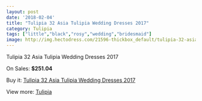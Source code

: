 ```yaml
---
layout: post
date: '2018-02-04'
title: "Tulipia 32 Asia Tulipia Wedding Dresses 2017"
category: Tulipia
tags: ["little","black","rosy","wedding","bridesmaid"]
image: http://img.hectodress.com/21596-thickbox_default/tulipia-32-asia-tulipia-wedding-dresses-2013.jpg
---
```

Tulipia 32 Asia Tulipia Wedding Dresses 2017

On Sales: **$251.04**
<a href="https://www.hectodress.com/tulipia/10021-tulipia-32-asia-tulipia-wedding-dresses-2013.html"><amp-img layout="responsive" width="600" height="600" src="//img.hectodress.com/21596-thickbox_default/tulipia-32-asia-tulipia-wedding-dresses-2013.jpg" alt="Tulipia 32 Asia Tulipia Wedding Dresses 2017 0" /></a>
<a href="https://www.hectodress.com/tulipia/10021-tulipia-32-asia-tulipia-wedding-dresses-2013.html"><amp-img layout="responsive" width="600" height="600" src="//img.hectodress.com/21598-thickbox_default/tulipia-32-asia-tulipia-wedding-dresses-2013.jpg" alt="Tulipia 32 Asia Tulipia Wedding Dresses 2017 1" /></a>
<a href="https://www.hectodress.com/tulipia/10021-tulipia-32-asia-tulipia-wedding-dresses-2013.html"><amp-img layout="responsive" width="600" height="600" src="//img.hectodress.com/21597-thickbox_default/tulipia-32-asia-tulipia-wedding-dresses-2013.jpg" alt="Tulipia 32 Asia Tulipia Wedding Dresses 2017 2" /></a>

Buy it: [Tulipia 32 Asia Tulipia Wedding Dresses 2017](https://www.hectodress.com/tulipia/10021-tulipia-32-asia-tulipia-wedding-dresses-2013.html "Tulipia 32 Asia Tulipia Wedding Dresses 2017")

View more: [Tulipia](https://www.hectodress.com/166-tulipia "Tulipia")